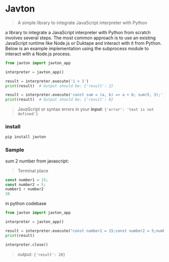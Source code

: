 # Javton

> A simple library to integrate JavaScript interpreter with Python

a library to integrate a JavaScript interpreter with Python from scratch involves several steps. The most common approach is to use an existing JavaScript runtime like Node.js or Duktape and interact with it from Python. Below is an example implementation using the subprocess module to interact with a Node.js process.

```python
from javton import javton_app

interpreter = javton_app()

result = interpreter.execute('1 + 1')
print(result)  # Output should be: {'result': 2}

result = interpreter.execute('const sum = (a, b) => a + b; sum(5, 3);')
print(result)  # Output should be: {'result': 8}
```
> JavaScript or syntax errors in your **input**: ‍‍‍‍`{'error': 'text is not defined'}`

### install

```bash
pip install javton
```

### Sample
sum 2 number from javascript:
> Terminal place
```js
const number1 = 15;
const number2 = 5;
number1 + number2
20
```
in python codebase
```python
from javton import javton_app

interpreter = javton_app()

result = interpreter.execute("const number1 = 15;const number2 = 5;number1+number2")
print(result)

interpreter.close()
```

> output: `{'result': 20}`‍‍
